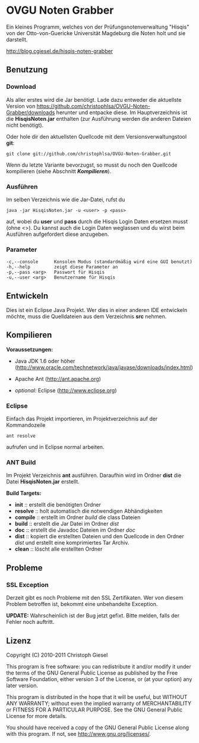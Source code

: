 # OVGU Noten Grabber

Ein kleines Programm, welches von der Prüfungsnotenverwaltung "Hisqis"
von der Otto-von-Guericke Universität Magdeburg die Noten holt und sie
darstellt.

<http://blog.cgiesel.de/hisqis-noten-grabber>


## Benutzung

### Download

Als aller erstes wird die Jar benötigt. Lade dazu entweder die aktuellste
Version von <https://github.com/christophlsa/OVGU-Noten-Grabber/downloads>
herunter und entpacke diese. Im Hauptverzeichnis ist die **HisqisNoten.jar**
enthalten (zur Ausführung werden die anderen Dateien nicht benötigt).

Oder hole dir den aktuellsten Quellcode mit dem Versionsverwaltungstool **git**:

    git clone git://github.com/christophlsa/OVGU-Noten-Grabber.git

Wenn du letzte Variante bevorzugst, so musst du noch den Quellcode kompilieren
(siehe Abschnitt ***Kompilieren***).

### Ausführen

Im selben Verzeichnis wie die Jar-Datei, rufst du

    java -jar HisqisNoten.jar -u <user> -p <pass>

auf, wobei du **user** und **pass** durch die Hisqis Login Daten ersetzen musst
(ohne <>). Du kannst auch die Login Daten weglassen und du wirst beim Ausführen
aufgefordert diese anzugeben.

### Parameter

    -c,--console      Konsolen Modus (standardmäßig wird eine GUI benutzt)
    -h,--help         zeigt diese Parameter an
    -p,--pass <arg>   Passwort für Hisqis
    -u,--user <arg>   Benutzername für Hisqis


## Entwickeln

Dies ist ein Eclipse Java Projekt. Wer dies in einer anderen IDE entwickeln
möchte, muss die Quelldateien aus dem Verzeichnis **src** nehmen.


## Kompilieren

**Voraussetzungen:**

* Java JDK 1.6 oder höher
  (<http://www.oracle.com/technetwork/java/javase/downloads/index.html>)
  
* Apache Ant
  (<http://ant.apache.org>)

* *optional:* Eclipse
  (<http://www.eclipse.org>)

### Eclipse

Einfach das Projekt importieren, im Projektverzeichnis auf der Kommandozeile
    
    ant resolve
    
aufrufen und in Eclipse normal arbeiten.

### ANT Build

Im Projekt Verzeichnis **ant** ausführen. Daraufhin wird im Ordner **dist** die
Datei **HisqisNoten.jar** erstellt.

**Build Targets:**

* **init**    :: erstellt die benötigten Ordner
* **resolve** :: holt automatisch die notwendigen Abhändigkeiten
* **compile** :: erstellt im Ordner *build* die class Dateien
* **build**   :: erstellt die Jar Datei im Ordner *dist*
* **doc**     :: erstellt die Javadoc Dateien im Ordner *doc*
* **dist**    :: kopiert die erstellten Dateien und den Quellcode in den Ordner
                 *dist* und erstellt eine komprimiertes Tar Archiv.
* **clean**   :: löscht alle erstellten Ordner


## Probleme

### SSL Exception

Derzeit gibt es noch Probleme mit den SSL Zertifikaten. Wer von diesem Problem
betroffen ist, bekommt eine unbehandelte Exception.

**UPDATE:** Wahrscheinlich ist der Bug jetzt gefixt. Bitte melden, falls der
Fehler noch auftritt.


## Lizenz

Copyright (C) 2010-2011 Christoph Giesel

This program is free software: you can redistribute it and/or modify
it under the terms of the GNU General Public License as published by
the Free Software Foundation, either version 3 of the License, or
(at your option) any later version.

This program is distributed in the hope that it will be useful,
but WITHOUT ANY WARRANTY; without even the implied warranty of
MERCHANTABILITY or FITNESS FOR A PARTICULAR PURPOSE.  See the
GNU General Public License for more details.

You should have received a copy of the GNU General Public License
along with this program.  If not, see <http://www.gnu.org/licenses/>.
